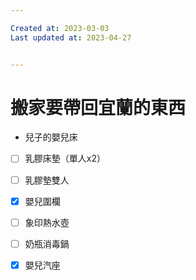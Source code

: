 ```yaml
---

Created at: 2023-03-03
Last updated at: 2023-04-27


---
```


# 搬家要帶回宜蘭的東西


* 兒子的嬰兒床
- [ ] 乳膠床墊（單人x2）
- [ ] 乳膠墊雙人
- [x] 嬰兒圍欄
- [ ] 象印熱水壺
- [ ] 奶瓶消毒鍋
- [x] 嬰兒汽座

